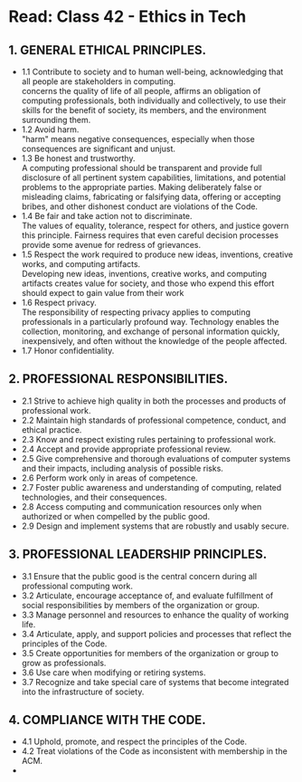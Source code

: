 # Read: Class 42 - Ethics in Tech

## 1. GENERAL ETHICAL PRINCIPLES.
- 1.1 Contribute to society and to human well-being, acknowledging that all people are stakeholders in computing.  
concerns the quality of life of all people, affirms an obligation of computing professionals, both individually and collectively, to use their skills for the benefit of society, its members, and the environment surrounding them.  
- 1.2 Avoid harm.  
"harm" means negative consequences, especially when those consequences are significant and unjust.   
- 1.3 Be honest and trustworthy.  
 A computing professional should be transparent and provide full disclosure of all pertinent system capabilities, limitations, and potential problems to the appropriate parties. Making deliberately false or misleading claims, fabricating or falsifying data, offering or accepting bribes, and other dishonest conduct are violations of the Code.  
- 1.4 Be fair and take action not to discriminate.  
The values of equality, tolerance, respect for others, and justice govern this principle. Fairness requires that even careful decision processes provide some avenue for redress of grievances.  
- 1.5 Respect the work required to produce new ideas, inventions, creative works, and computing artifacts.  
Developing new ideas, inventions, creative works, and computing artifacts creates value for society, and those who expend this effort should expect to gain value from their work  
- 1.6 Respect privacy.  
The responsibility of respecting privacy applies to computing professionals in a particularly profound way. Technology enables the collection, monitoring, and exchange of personal information quickly, inexpensively, and often without the knowledge of the people affected.  
- 1.7 Honor confidentiality.  

## 2. PROFESSIONAL RESPONSIBILITIES.
- 2.1 Strive to achieve high quality in both the processes and products of professional work.  
- 2.2 Maintain high standards of professional competence, conduct, and ethical practice.  
- 2.3 Know and respect existing rules pertaining to professional work.  
- 2.4 Accept and provide appropriate professional review.  
- 2.5 Give comprehensive and thorough evaluations of computer systems and their impacts, including analysis of possible risks.  
- 2.6 Perform work only in areas of competence.  
- 2.7 Foster public awareness and understanding of computing, related technologies, and their consequences.
- 2.8 Access computing and communication resources only when authorized or when compelled by the public good.  
- 2.9 Design and implement systems that are robustly and usably secure.  

## 3. PROFESSIONAL LEADERSHIP PRINCIPLES.
- 3.1 Ensure that the public good is the central concern during all professional computing work.  
- 3.2 Articulate, encourage acceptance of, and evaluate fulfillment of social responsibilities by members of the organization or group.  
- 3.3 Manage personnel and resources to enhance the quality of working life.  
- 3.4 Articulate, apply, and support policies and processes that reflect the principles of the Code.  
- 3.5 Create opportunities for members of the organization or group to grow as professionals.  
- 3.6 Use care when modifying or retiring systems.  
- 3.7 Recognize and take special care of systems that become integrated into the infrastructure of society.  

## 4. COMPLIANCE WITH THE CODE.

- 4.1 Uphold, promote, and respect the principles of the Code.  
- 4.2 Treat violations of the Code as inconsistent with membership in the ACM.  
- 


